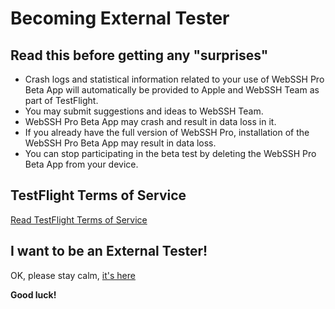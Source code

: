 # Becoming External Tester
## Read this before getting any "surprises"
* Crash logs and statistical information related to your use of WebSSH Pro Beta App will automatically be provided to Apple and WebSSH Team as part of TestFlight.
* You may submit suggestions and ideas to WebSSH Team.
* WebSSH Pro Beta App may crash and result in data loss in it.
* If you already have the full version of WebSSH Pro, installation of the WebSSH Pro Beta App may result in data loss.
* You can stop participating in the beta test by deleting the WebSSH Pro Beta App from your device.

## TestFlight Terms of Service
[Read TestFlight Terms of Service](https://www.apple.com/legal/internet-services/itunes/testflight/sren/terms.html)

## I want to be an External Tester!
OK, please stay calm, [it's here](https://testflight.apple.com/join/QSrBK59z)

**Good luck!**